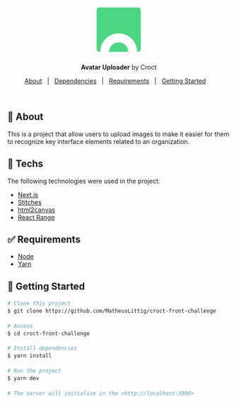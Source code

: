 <h1 align="center">

<img src="./public/svgs/fav-icon.svg" alt="Avatar Uploader" width="100px"/>

</h1>

<p align="center">
  <strong>Avatar Uploader</strong> by Croct
</p>

<p align="center">
  <a href="#dart-about">About</a> &#xa0; | &#xa0; 
  <a href="#rocket-techs">Dependencies</a> &#xa0; | &#xa0;
  <a href="#white_check_mark-requirements">Requirements</a> &#xa0; | &#xa0;
  <a href="#checkered_flag-getting-started">Getting Started</a> &#xa0; &#xa0;
</p>

<br>

## :dart: About ##

This is a project that allow users to upload images to make it easier for them to recognize key interface elements related to an organization.


## :rocket: Techs ##

The following technologies were used in the project:

- [Next.js](https://nextjs.org/)
- [Stitches](https://stitches.dev/)
- [html2canvas](https://html2canvas.hertzen.com/)
- [React Range](https://react-range.netlify.app/?story=range--basic)

## :white_check_mark: Requirements ##

- [Node](https://nodejs.org/en/)
- [Yarn](https://yarnpkg.com/lang/en/)

## :checkered_flag: Getting Started ##

```bash
# Clone this project
$ git clone https://github.com/MatheusLittig/croct-front-challenge

# Access
$ cd croct-front-challenge

# Install dependencies
$ yarn install

# Run the project
$ yarn dev

# The server will initialize in the <http://localhost:3000>
```

